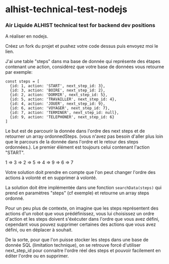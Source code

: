 # alhist-technical-test-nodejs
### Air Liquide ALHIST technical test for backend dev positions
A réaliser en nodejs.

Créez un fork du projet et pushez votre code dessus puis envoyez moi le lien.


J'ai une table "steps" dans ma base de donnée qui représente des étapes contenant une action, considérez que votre base de données vous retourne par exemple:
```
const steps = [
  {id: 1, action: 'START', next_step_id: 3},
  {id: 3, action: 'BOIRE', next_step_id: 2},
  {id: 2, action: 'DORMIR', next_step_id: 5},
  {id: 5, action: 'TRAVAILLER', next_step_id: 4},
  {id: 4, action: 'JOUER', next_step_id: 9},
  {id: 6, action: 'VOYAGER', next_step_id: 7},
  {id: 7, action: 'TERMINER', next_step_id: null},
  {id: 9, action: 'TELEPHONER', next_step_id: 6}
]
```
Le but est de parcourir la donnée dans l'ordre des next steps et de retourner un array ordonnedSteps. (vous n'avez pas besoin d'aller plus loin que le parcours de la donnée dans l'ordre et le retour des steps ordonnées.). Le premier élément est toujours celui contenant l'action "START".

1 => 3 => 2 => 5 => 4 => 9 => 6 => 7

Votre solution doit prendre en compte que l'on peut changer l'ordre des actions à volonté et en supprimer à volonté.

La solution doit être implémentée dans une fonction `searchData(steps)` qui prend en paramètres "steps" (cf exemple) et retourne un array steps ordonné.

Pour un peu plus de contexte, on imagine que les steps représentent des actions d'un robot que vous prédéfinissez, vous lui choisissez un ordre d'action et les steps doivent s'éxécuter dans l'ordre que vous avez défini, cependant vous pouvez supprimer certaines des actions que vous avez défini, ou en déplacer à souhait.

De la sorte, pour que l'on puisse stocker les steps dans une base de donnée SQL (limitation technique), on se retrouve forcé d'utiliser next_step_id pour connaitre l'ordre réel des steps et pouvoir facilement en éditer l'ordre ou en supprimer.
